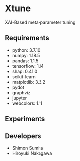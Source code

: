 # Xtune
XAI-Based meta-parameter tuning

## Requirements
- python: 3.7.10
- numpy: 1.18.5
- pandas: 1.1.5
- tensorflow: 1.14
- shap: 0.41.0
- scikit-learn
- matplotlib: 3.2.2
- pydot
- graphviz
- jupyter
- webcolors: 1.11

## Experiments

## Developers
- Shimon Sumita
- Hiroyuki Nakagawa
